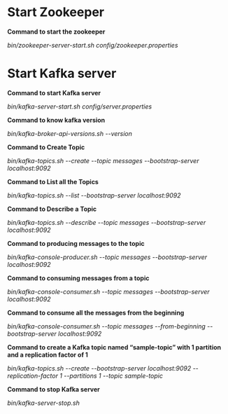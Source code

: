 # Start Zookeeper

__Command to start the zookeeper__

_bin/zookeeper-server-start.sh config/zookeeper.properties_

# Start Kafka server

__Command to start Kafka server__

_bin/kafka-server-start.sh config/server.properties_

__Command to know kafka version__ 

_bin/kafka-broker-api-versions.sh --version_

__Command to Create Topic__ 

_bin/kafka-topics.sh --create --topic messages --bootstrap-server localhost:9092_

__Command to List all the Topics__

_bin/kafka-topics.sh --list --bootstrap-server localhost:9092_

__Command to Describe a Topic__

_bin/kafka-topics.sh --describe --topic messages --bootstrap-server localhost:9092_

__Command to producing messages to the topic__

_bin/kafka-console-producer.sh --topic messages --bootstrap-server localhost:9092_

__Command to consuming messages from a topic__

_bin/kafka-console-consumer.sh --topic messages --bootstrap-server localhost:9092_

__Command to consume all the messages from the beginning__

_bin/kafka-console-consumer.sh --topic messages --from-beginning --bootstrap-server localhost:9092_

__Command to create a Kafka topic named “sample-topic” with 1 partition and a replication factor of 1__

_bin/kafka-topics.sh --create --bootstrap-server localhost:9092 --replication-factor 1 --partitions 1 --topic sample-topic_

__Command to stop Kafka server__

_bin/kafka-server-stop.sh_
